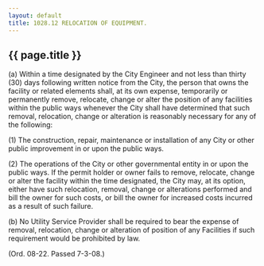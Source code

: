 ```yaml
---
layout: default 
title: 1028.12 RELOCATION OF EQUIPMENT.
---
```


{{ page.title }}
----------------

​(a) Within a time designated by the City Engineer and not less than
thirty (30) days following written notice from the City, the person that
owns the facility or related elements shall, at its own expense,
temporarily or permanently remove, relocate, change or alter the
position of any facilities within the public ways whenever the City
shall have determined that such removal, relocation, change or
alteration is reasonably necessary for any of the following:

​(1) The construction, repair, maintenance or installation of any City
or other public improvement in or upon the public ways.

​(2) The operations of the City or other governmental entity in or upon
the public ways. If the permit holder or owner fails to remove,
relocate, change or alter the facility within the time designated, the
City may, at its option, either have such relocation, removal, change or
alterations performed and bill the owner for such costs, or bill the
owner for increased costs incurred as a result of such failure.

​(b) No Utility Service Provider shall be required to bear the expense
of removal, relocation, change or alteration of position of any
Facilities if such requirement would be prohibited by law.

(Ord. 08-22. Passed 7-3-08.)
